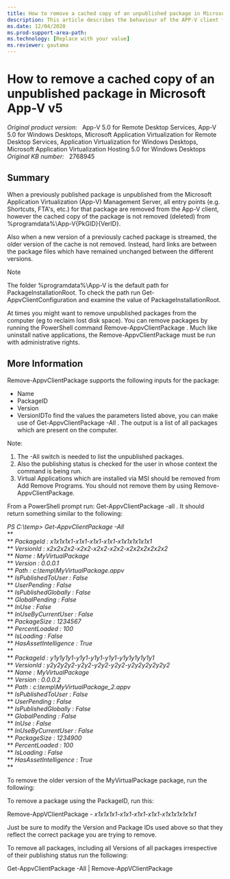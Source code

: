 ```yaml
---
title: How to remove a cached copy of an unpublished package in Microsoft App-V v5
description: This article describes the behaviour of the APP-V client for unpublishing and explains how to remove (delete) a previously published package from the APP-V client.
ms.date: 12/04/2020
ms.prod-support-area-path: 
ms.technology: [Replace with your value]
ms.reviewer: gautama
---
```

# How to remove a cached copy of an unpublished package in Microsoft App-V v5

_Original product version:_ &nbsp; App-V 5.0 for Remote Desktop Services, App-V 5.0 for Windows Desktops, Microsoft Application Virtualization for Remote Desktop Services, Application Virtualization for Windows Desktops, Microsoft Application Virtualization Hosting 5.0 for Windows Desktops  
_Original KB number:_ &nbsp; 2768945

## Summary

When a previously published package is unpublished from the Microsoft Application Virtualization (App-V) Management Server, all entry points (e.g. Shortcuts, FTA's, etc.) for that package are removed from the App-V client, however the cached copy of the package is not removed (deleted) from %programdata%\App-V\{PkGID}\{VerID}.

Also when a new version of a previously cached package is streamed, the older version of the cache is not removed. Instead, hard links are between the package files which have remained unchanged between the different versions.

> [!NOTE]
> The folder %programdata%\App-V is the default path for PackageInstallationRoot. To check the path run Get-AppvClientConfiguration and examine the value of PackageInstallationRoot.

At times you might want to remove unpublished packages from the computer (eg to reclaim lost disk space). You can remove packages by running the PowerShell command Remove-AppvClientPackage . Much like uninstall native applications, the Remove-AppvClientPackage must be run with administrative rights.

## More Information

Remove-AppvClientPackage supports the following inputs for the package:
- Name
- PackageID
- Version
- VersionIDTo find the values the parameters listed above, you can make use of Get-AppvClientPackage -All . The output is a list of all packages which are present on the computer.

Note: 
1. The -All switch is needed to list the unpublished packages.
2. Also the publishing status is checked for the user in whose context the command is being run.
3. Virtual Applications which are installed via MSI should be removed from Add Remove Programs. You should not remove them by using Remove-AppvClientPackage.

From a PowerShell prompt run: Get-AppvClientPackage -all . It should return something similar to the following:

*PS C:\temp> Get-AppvClientPackage -All*  
**  
** *PackageId : x1x1x1x1-x1x1-x1x1-x1x1-x1x1x1x1x1x1*  
** *VersionId : x2x2x2x2-x2x2-x2x2-x2x2-x2x2x2x2x2x2*  
** *Name : MyVirtualPackage*  
** *Version : 0.0.0.1*  
** *Path : c:\temp\MyVirtualPackage.appv*  
** *IsPublishedToUser : False*  
** *UserPending : False*  
** *IsPublishedGlobally : False*  
** *GlobalPending : False*  
** *InUse : False*  
** *InUseByCurrentUser : False*  
** *PackageSize : 1234567*  
** *PercentLoaded : 100*  
** *IsLoading : False*  
** *HasAssetIntelligence : True*  
**  
** *PackageId : y1y1y1y1-y1y1-y1y1-y1y1-y1y1y1y1y1y1*  
** *VersionId : y2y2y2y2-y2y2-y2y2-y2y2-y2y2y2y2y2y2*  
** *Name : MyVirtualPackage*  
** *Version : 0.0.0.2*  
** *Path : c:\temp\MyVirtualPackage_2.appv*  
** *IsPublishedToUser : False*  
** *UserPending : False*  
** *IsPublishedGlobally : False*  
** *GlobalPending : False*  
** *InUse : False*  
** *InUseByCurrentUser : False*  
** *PackageSize : 1234900*  
** *PercentLoaded : 100*  
** *IsLoading : False*  
** *HasAssetIntelligence : True*  
**  

To remove the older version of the MyVirtualPackage package, run the following:

To remove a package using the PackageID, run this:

Remove-AppVClientPackage - *x1x1x1x1-x1x1-x1x1-x1x1-x1x1x1x1x1x1*  

Just be sure to modify the Version and Package IDs used above so that they reflect the correct package you are trying to remove.

To remove all packages, including all Versions of all packages irrespective of their publishing status run the following:

Get-AppvClientPackage -All | Remove-AppVClientPackage
